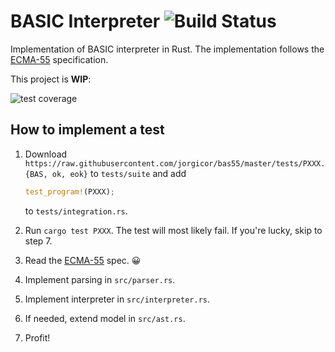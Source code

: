 # BASIC Interpreter ![Build Status][travis]

Implementation of BASIC interpreter in Rust. The implementation follows the [ECMA-55] specification.

This project is **WIP**:

![test coverage](https://img.shields.io/badge/style-18%2F208%20tests-blue.svg?longCache=true&label=Minimal%20basic%20test%20coverage)

## How to implement a test

1. Download `https://raw.githubusercontent.com/jorgicor/bas55/master/tests/PXXX.{BAS, ok, eok}` to
  `tests/suite` and add

    ```rust
    test_program!(PXXX);
    ```

    to `tests/integration.rs`.
2. Run `cargo test PXXX`. The test will most likely fail. If you're lucky, skip to step 7.
3. Read the [ECMA-55] spec. 😀
4. Implement parsing in `src/parser.rs`.
5. Implement interpreter in `src/interpreter.rs`.
6. If needed, extend model in `src/ast.rs`.
7. Profit!

[ECMA-55]: https://buraphakit.sourceforge.io/ECMA-55,1st_Edition,_January_1978.pdf
[travis]: https://travis-ci.com/boxdot/basic-rs.svg?branch=master

